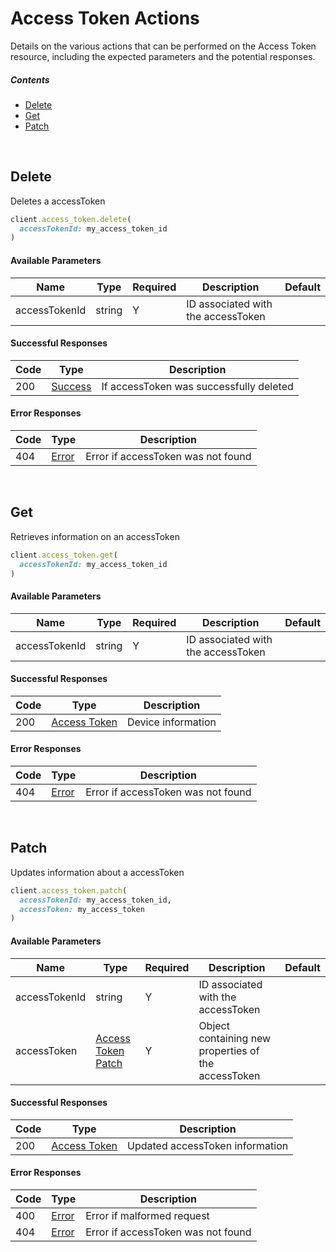# Access Token Actions

Details on the various actions that can be performed on the
Access Token resource, including the expected
parameters and the potential responses.

##### Contents

*   [Delete](#delete)
*   [Get](#get)
*   [Patch](#patch)

<br/>

## Delete

Deletes a accessToken

```ruby
client.access_token.delete(
  accessTokenId: my_access_token_id
)
```

#### Available Parameters

| Name | Type | Required | Description | Default |
| ---- | ---- | -------- | ----------- | ------- |
| accessTokenId | string | Y | ID associated with the accessToken |  |

#### Successful Responses

| Code | Type | Description |
| ---- | ---- | ----------- |
| 200 | [Success](_schemas.md#success) | If accessToken was successfully deleted |

#### Error Responses

| Code | Type | Description |
| ---- | ---- | ----------- |
| 404 | [Error](_schemas.md#error) | Error if accessToken was not found |

<br/>

## Get

Retrieves information on an accessToken

```ruby
client.access_token.get(
  accessTokenId: my_access_token_id
)
```

#### Available Parameters

| Name | Type | Required | Description | Default |
| ---- | ---- | -------- | ----------- | ------- |
| accessTokenId | string | Y | ID associated with the accessToken |  |

#### Successful Responses

| Code | Type | Description |
| ---- | ---- | ----------- |
| 200 | [Access Token](_schemas.md#access-token) | Device information |

#### Error Responses

| Code | Type | Description |
| ---- | ---- | ----------- |
| 404 | [Error](_schemas.md#error) | Error if accessToken was not found |

<br/>

## Patch

Updates information about a accessToken

```ruby
client.access_token.patch(
  accessTokenId: my_access_token_id,
  accessToken: my_access_token
)
```

#### Available Parameters

| Name | Type | Required | Description | Default |
| ---- | ---- | -------- | ----------- | ------- |
| accessTokenId | string | Y | ID associated with the accessToken |  |
| accessToken | [Access Token Patch](_schemas.md#access-token-patch) | Y | Object containing new properties of the accessToken |  |

#### Successful Responses

| Code | Type | Description |
| ---- | ---- | ----------- |
| 200 | [Access Token](_schemas.md#access-token) | Updated accessToken information |

#### Error Responses

| Code | Type | Description |
| ---- | ---- | ----------- |
| 400 | [Error](_schemas.md#error) | Error if malformed request |
| 404 | [Error](_schemas.md#error) | Error if accessToken was not found |
